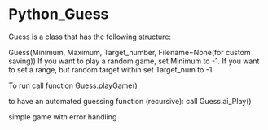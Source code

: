 # Python_Guess

Guess is a class that has the following structure:

Guess(Minimum, Maximum, Target_number, Filename=None(for custom saving))
If you want to play a random game, set Minimum to -1.
If you want to set a range, but random target within set Target_num to -1

To run call function Guess.playGame()

to have an automated guessing function (recursive):
call Guess.ai_Play()

simple game with error handling
